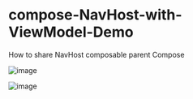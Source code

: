 # compose-NavHost-with-ViewModel-Demo
How to share NavHost composable parent Compose

![image](https://user-images.githubusercontent.com/438869/134550930-c3147b13-1fe7-427c-9983-740195646a19.png)

![image](https://user-images.githubusercontent.com/438869/134550953-c944437e-97db-4b1e-b6e9-c6af7f211580.png)
